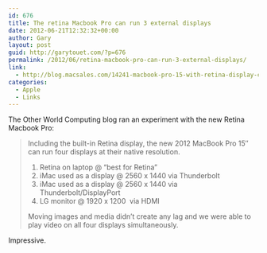 ```yaml
---
id: 676
title: The retina Macbook Pro can run 3 external displays
date: 2012-06-21T12:32:32+00:00
author: Gary
layout: post
guid: http://garytouet.com/?p=676
permalink: /2012/06/retina-macbook-pro-can-run-3-external-displays/
link:
  - http://blog.macsales.com/14241-macbook-pro-15-with-retina-display-can-run-3-external-displays
categories:
  - Apple
  - Links
---
```


The Other World Computing blog ran an experiment with the new Retina Macbook Pro:
<blockquote>Including the built-in Retina display, the new 2012 MacBook Pro 15″ can run four displays at their native resolution.

<ol>
<li>
Retina on laptop @ “best for Retina”</li>
<li>iMac used as a display @ 2560 x 1440 via Thunderbolt</li>
<li>iMac used as a display @ 2560 x 1440 via Thunderbolt/DisplayPort</li>
<li>LG monitor @ 1920 x 1200  via HDMI</li>
</ol>

Moving images and media didn’t create any lag and we were able to play video on all four displays simultaneously.</blockquote>

Impressive.
